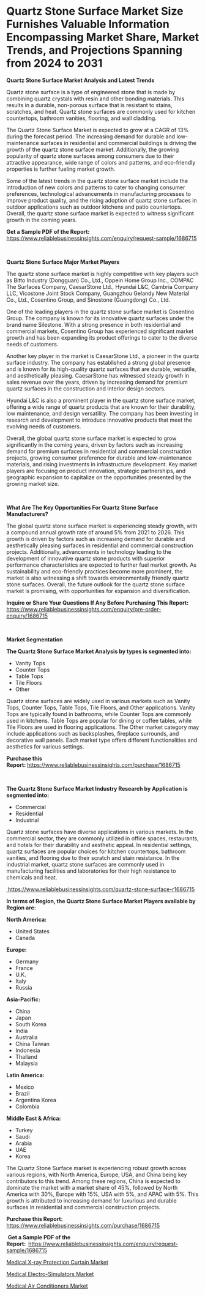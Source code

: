 <p><h1>Quartz Stone Surface Market Size Furnishes Valuable Information Encompassing Market Share, Market Trends, and Projections Spanning from 2024 to 2031</h1></p><p><strong>Quartz Stone Surface Market Analysis and Latest Trends</strong></p>
<p><p>Quartz stone surface is a type of engineered stone that is made by combining quartz crystals with resin and other bonding materials. This results in a durable, non-porous surface that is resistant to stains, scratches, and heat. Quartz stone surfaces are commonly used for kitchen countertops, bathroom vanities, flooring, and wall cladding.</p><p>The Quartz Stone Surface Market is expected to grow at a CAGR of 13% during the forecast period. The increasing demand for durable and low-maintenance surfaces in residential and commercial buildings is driving the growth of the quartz stone surface market. Additionally, the growing popularity of quartz stone surfaces among consumers due to their attractive appearance, wide range of colors and patterns, and eco-friendly properties is further fueling market growth.</p><p>Some of the latest trends in the quartz stone surface market include the introduction of new colors and patterns to cater to changing consumer preferences, technological advancements in manufacturing processes to improve product quality, and the rising adoption of quartz stone surfaces in outdoor applications such as outdoor kitchens and patio countertops. Overall, the quartz stone surface market is expected to witness significant growth in the coming years.</p></p>
<p><strong>Get a Sample PDF of the Report:&nbsp;</strong> <a href="https://www.reliablebusinessinsights.com/enquiry/request-sample/1686715">https://www.reliablebusinessinsights.com/enquiry/request-sample/1686715</a></p>
<p>&nbsp;</p>
<p><strong>Quartz Stone Surface Major Market Players</strong></p>
<p><p>The quartz stone surface market is highly competitive with key players such as Bitto Industry (Dongguan) Co., Ltd., Oppein Home Group Inc., COMPAC The Surfaces Company, CaesarStone Ltd., Hyundai L&C, Cambria Company LLC, Vicostone Joint Stock Company, Guangzhou Gelandy New Material Co., Ltd., Cosentino Group, and Sinostone (Guangdong) Co., Ltd.</p><p>One of the leading players in the quartz stone surface market is Cosentino Group. The company is known for its innovative quartz surfaces under the brand name Silestone. With a strong presence in both residential and commercial markets, Cosentino Group has experienced significant market growth and has been expanding its product offerings to cater to the diverse needs of customers.</p><p>Another key player in the market is CaesarStone Ltd., a pioneer in the quartz surface industry. The company has established a strong global presence and is known for its high-quality quartz surfaces that are durable, versatile, and aesthetically pleasing. CaesarStone has witnessed steady growth in sales revenue over the years, driven by increasing demand for premium quartz surfaces in the construction and interior design sectors.</p><p>Hyundai L&C is also a prominent player in the quartz stone surface market, offering a wide range of quartz products that are known for their durability, low maintenance, and design versatility. The company has been investing in research and development to introduce innovative products that meet the evolving needs of customers.</p><p>Overall, the global quartz stone surface market is expected to grow significantly in the coming years, driven by factors such as increasing demand for premium surfaces in residential and commercial construction projects, growing consumer preference for durable and low-maintenance materials, and rising investments in infrastructure development. Key market players are focusing on product innovation, strategic partnerships, and geographic expansion to capitalize on the opportunities presented by the growing market size.</p></p>
<p>&nbsp;</p>
<p><strong>What Are The Key Opportunities For Quartz Stone Surface Manufacturers?</strong></p>
<p><p>The global quartz stone surface market is experiencing steady growth, with a compound annual growth rate of around 5% from 2021 to 2026. This growth is driven by factors such as increasing demand for durable and aesthetically pleasing surfaces in residential and commercial construction projects. Additionally, advancements in technology leading to the development of innovative quartz stone products with superior performance characteristics are expected to further fuel market growth. As sustainability and eco-friendly practices become more prominent, the market is also witnessing a shift towards environmentally friendly quartz stone surfaces. Overall, the future outlook for the quartz stone surface market is promising, with opportunities for expansion and diversification.</p></p>
<p><strong>Inquire or Share Your Questions If Any Before Purchasing This Report:</strong> <a href="https://www.reliablebusinessinsights.com/enquiry/pre-order-enquiry/1686715">https://www.reliablebusinessinsights.com/enquiry/pre-order-enquiry/1686715</a></p>
<p>&nbsp;</p>
<p><strong>Market Segmentation</strong></p>
<p><strong>The Quartz Stone Surface Market Analysis by types is segmented into:</strong></p>
<p><ul><li>Vanity Tops</li><li>Counter Tops</li><li>Table Tops</li><li>Tile Floors</li><li>Other</li></ul></p>
<p><p>Quartz stone surfaces are widely used in various markets such as Vanity Tops, Counter Tops, Table Tops, Tile Floors, and Other applications. Vanity Tops are typically found in bathrooms, while Counter Tops are commonly used in kitchens. Table Tops are popular for dining or coffee tables, while Tile Floors are used in flooring applications. The Other market category may include applications such as backsplashes, fireplace surrounds, and decorative wall panels. Each market type offers different functionalities and aesthetics for various settings.</p></p>
<p><strong>Purchase this Report:&nbsp;</strong><a href="https://www.reliablebusinessinsights.com/purchase/1686715">https://www.reliablebusinessinsights.com/purchase/1686715</a></p>
<p>&nbsp;</p>
<p><strong>The Quartz Stone Surface Market Industry Research by Application is segmented into:</strong></p>
<p><ul><li>Commercial</li><li>Residential</li><li>Industrial</li></ul></p>
<p><p>Quartz stone surfaces have diverse applications in various markets. In the commercial sector, they are commonly utilized in office spaces, restaurants, and hotels for their durability and aesthetic appeal. In residential settings, quartz surfaces are popular choices for kitchen countertops, bathroom vanities, and flooring due to their scratch and stain resistance. In the industrial market, quartz stone surfaces are commonly used in manufacturing facilities and laboratories for their high resistance to chemicals and heat.</p></p>
<p><a href="https://www.reliablebusinessinsights.com/quartz-stone-surface-r1686715">&nbsp;https://www.reliablebusinessinsights.com/quartz-stone-surface-r1686715</a></p>
<p><strong>In terms of Region, the Quartz Stone Surface Market Players available by Region are:</strong></p>
<p>
    <p> <strong> North America: </strong>
        <ul>
            <li>United States</li>
            <li>Canada</li>
        </ul>
        </p> 
    <p> <strong> Europe: </strong>
        <ul>
            <li>Germany</li>
            <li>France</li>
            <li>U.K.</li>
            <li>Italy</li>
            <li>Russia</li>
        </ul>
        </p> 
    <p> <strong> Asia-Pacific: </strong>
        <ul>
            <li>China</li>
            <li>Japan</li>
            <li>South Korea</li>
            <li>India</li>
            <li>Australia</li>
            <li>China Taiwan</li>
            <li>Indonesia</li>
            <li>Thailand</li>
            <li>Malaysia</li>
        </ul>
        </p> 
    <p> <strong> Latin America: </strong>
        <ul>
            <li>Mexico</li>
            <li>Brazil</li>
            <li>Argentina Korea</li>
            <li>Colombia</li>
        </ul>
        </p> 
    <p> <strong> Middle East & Africa: </strong>
        <ul>
            <li>Turkey</li>
            <li>Saudi</li>
            <li>Arabia</li>
            <li>UAE</li>
            <li>Korea</li>
        </ul>
    </p>
    </p>
<p><p>The Quartz Stone Surface market is experiencing robust growth across various regions, with North America, Europe, USA, and China being key contributors to this trend. Among these regions, China is expected to dominate the market with a market share of 45%, followed by North America with 30%, Europe with 15%, USA with 5%, and APAC with 5%. This growth is attributed to increasing demand for luxurious and durable surfaces in residential and commercial construction projects.</p></p>
<p><strong>Purchase this Report: </strong><a href="https://www.reliablebusinessinsights.com/purchase/1686715">https://www.reliablebusinessinsights.com/purchase/1686715</a></p>
<p>&nbsp;<strong>Get a Sample PDF of the Report:&nbsp;&nbsp;</strong><a href="https://www.reliablebusinessinsights.com/enquiry/request-sample/1686715">https://www.reliablebusinessinsights.com/enquiry/request-sample/1686715</a></p>
<p><strong></strong></p>
<p><p><a href="https://github.com/baileope6754/Market-Research-Report-List-1/blob/main/medical-x-ray-protection-curtain-market.md">Medical X-ray Protection Curtain Market</a></p><p><a href="https://github.com/josephpullman6599/Market-Research-Report-List-1/blob/main/medical-electro-simulators-market.md">Medical Electro-Simulators Market</a></p><p><a href="https://github.com/mdmasty/Market-Research-Report-List-1/blob/main/medical-air-conditioners-market.md">Medical Air Conditioners Market</a></p></p>